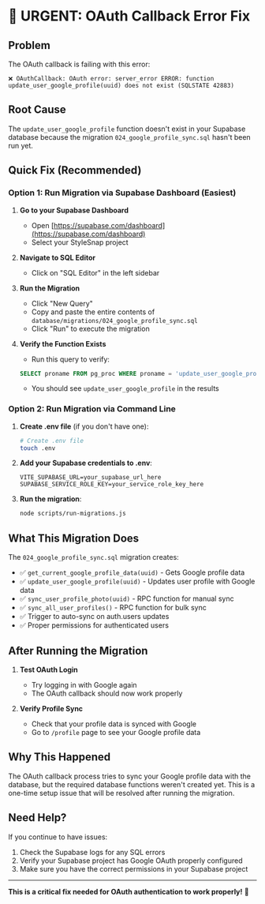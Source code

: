 # 🚨 URGENT: OAuth Callback Error Fix

## Problem
The OAuth callback is failing with this error:
```
❌ OAuthCallback: OAuth error: server_error ERROR: function update_user_google_profile(uuid) does not exist (SQLSTATE 42883)
```

## Root Cause
The `update_user_google_profile` function doesn't exist in your Supabase database because the migration `024_google_profile_sync.sql` hasn't been run yet.

## Quick Fix (Recommended)

### Option 1: Run Migration via Supabase Dashboard (Easiest)

1. **Go to your Supabase Dashboard**
   - Open [https://supabase.com/dashboard](https://supabase.com/dashboard)
   - Select your StyleSnap project

2. **Navigate to SQL Editor**
   - Click on "SQL Editor" in the left sidebar

3. **Run the Migration**
   - Click "New Query"
   - Copy and paste the entire contents of `database/migrations/024_google_profile_sync.sql`
   - Click "Run" to execute the migration

4. **Verify the Function Exists**
   - Run this query to verify:
   ```sql
   SELECT proname FROM pg_proc WHERE proname = 'update_user_google_profile';
   ```
   - You should see `update_user_google_profile` in the results

### Option 2: Run Migration via Command Line

1. **Create .env file** (if you don't have one):
   ```bash
   # Create .env file
   touch .env
   ```

2. **Add your Supabase credentials to .env**:
   ```env
   VITE_SUPABASE_URL=your_supabase_url_here
   SUPABASE_SERVICE_ROLE_KEY=your_service_role_key_here
   ```

3. **Run the migration**:
   ```bash
   node scripts/run-migrations.js
   ```

## What This Migration Does

The `024_google_profile_sync.sql` migration creates:

- ✅ `get_current_google_profile_data(uuid)` - Gets Google profile data
- ✅ `update_user_google_profile(uuid)` - Updates user profile with Google data
- ✅ `sync_user_profile_photo(uuid)` - RPC function for manual sync
- ✅ `sync_all_user_profiles()` - RPC function for bulk sync
- ✅ Trigger to auto-sync on auth.users updates
- ✅ Proper permissions for authenticated users

## After Running the Migration

1. **Test OAuth Login**
   - Try logging in with Google again
   - The OAuth callback should now work properly

2. **Verify Profile Sync**
   - Check that your profile data is synced with Google
   - Go to `/profile` page to see your Google profile data

## Why This Happened

The OAuth callback process tries to sync your Google profile data with the database, but the required database functions weren't created yet. This is a one-time setup issue that will be resolved after running the migration.

## Need Help?

If you continue to have issues:
1. Check the Supabase logs for any SQL errors
2. Verify your Supabase project has Google OAuth properly configured
3. Make sure you have the correct permissions in your Supabase project

---

**This is a critical fix needed for OAuth authentication to work properly!** 🚨
